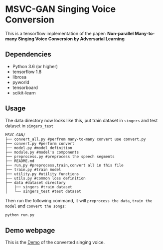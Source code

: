 # MSVC-GAN Singing Voice Conversion

This is a tensorflow implementation of the paper: **Non-parallel Many-to-many Singing Voice Conversion by Adversarial Learning**



## Dependencies

- Python 3.6 (or higher)
- tensorflow 1.8
- librosa
- pyworld
- tensorboard
- scikit-learn



## Usage

The data directory now looks like this, put train dataset in `singers` and test dataset in `singers_test`

```text
MSVC-GAN/
├── convert_all.py #perfrom many-to-many convert use convert.py
├── convert.py #perform convert
├── model.py #model definition 
├── module.py #model's components
├── preprocess.py #preprocess the speech segments
├── README.md
├── run.py #preprocess,train,convert all in this file
├── train.py #train model
├── utility.py #utility functions
├── utils.py #common loss definition
├── data #dataset directory
│   ├── singers #train dataset
│   └── singers_test #test dataset

```

Then  run the following command,  it will `preprocess the data`, `train the model` and `convert the songs`:

```python
python run.py
```

## Demo webpage

This is the [Demo](https://hujinsen.github.io/) of the converted singing voice.

